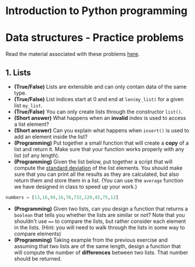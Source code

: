 # Introduction to Python programming

# Data structures - Practice problems

Read the material associated with these problems [here]().

## 1. Lists

- __(True/False)__ Lists are extensible and can only contain data of the same type.
- __(True/False)__ List indices start at 0 and end at `len(my_list)` for a given list `my_list`.
- __(True/False)__ You can only create lists through the constructor `list()`.
- __(Short answer)__ What happens when an __invalid__ index is used to access a list element?
- __(Short answer)__ Can you explain what happens when `insert()` is used to add an element inside the list?
- __(Programming)__ Put together a small function that will create a __copy__ of a list and return it. Make sure that your function works properly with any list (of any length).
- __(Programming)__ Given the list below, put together a script that will compute the [standard deviation](http://www.mathsisfun.com/data/standard-deviation.html) of the list elements. You should make sure that you can print all the results as they are calculated, but also return them and store them in a list. (You can use the `average` function we have designed in class to speed up your work.)

```python
numbers = [13,16,94,16,76,732,120,45,75,12]
```
- __(Programming)__ Given two lists, can you design a function that returns a `boolean` that tells you whether the lists are similar or not? Note that you shouldn't use `==` to compare the lists, but rather consider each element in the lists. (Hint: you will need to walk through the lists in some way to compare elements)
- __(Programming)__ Taking example from the previous exercise and assuming that two lists are of the same length, design a function that will compute the number of __differences__ between two lists. That number should be returned.
